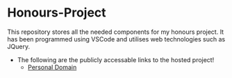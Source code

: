 # Honours-Project

This repository stores all the needed components for my honours project. It has been programmed using VSCode and utilises web technologies such as JQuery. 

- The following are the publicly accessable links to the hosted project!
    - [Personal Domain](https://honours-project.richardjanderson.me/)